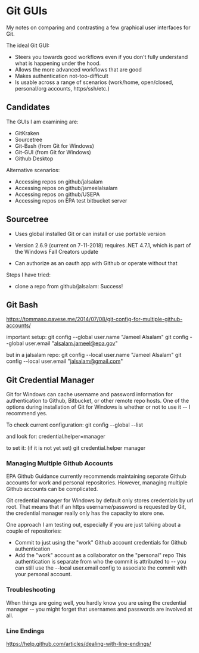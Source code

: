 
# Git GUIs
My notes on comparing and contrasting a few graphical user interfaces for Git.

The ideal Git GUI:
* Steers you towards good workflows even if you don't fully understand what is happening under the hood.
* Allows the more advanced workflows that are good
* Makes authentication not-too-difficult
* Is usable across a range of scenarios (work/home, open/closed, personal/org accounts, https/ssh/etc.)

## Candidates

The GUIs I am examining are:
* GitKraken
* Sourcetree
* Git-Bash (from Git for Windows)
* Git-GUI (from Git for Windows)
* Github Desktop

Alternative scenarios:
* Accessing repos on github/jalsalam
* Accessing repos on github/jameelalsalam
* Accessing repos on github/USEPA
* Accessing repos on EPA test bitbucket server

## Sourcetree

* Uses global installed Git or can install or use portable version
* Version 2.6.9 (current on 7-11-2018) requires .NET 4.7.1, which is part of the Windows Fall Creators update

* Can authorize as an oauth app with Github or operate without that

Steps I have tried:
- clone a repo from github/jalsalam: Success!


## Git Bash

https://tommaso.pavese.me/2014/07/08/git-config-for-multiple-github-accounts/

important setup:
git config --global user.name "Jameel Alsalam"
git config --global user.email "alsalam.jameel@epa.gov"

but in a jalsalam repo:
<within the repo>
git config --local user.name "Jameel Alsalam"
git config --local user.email "jalsalam@gmail.com"

## Git Credential Manager

Git for Windows can cache username and password information for authentication to Github, Bitbucket, or other remote repo hosts. One of the options during installation of Git for Windows is whether or not to use it -- I recommend yes.

To check current configuration:
git config --global --list

and look for:
credential.helper=manager

to set it: (if it is not yet set)
git credential.helper manager

### Managing Multiple Github Accounts

EPA Github Guidance currently recommends maintaining separate Github accounts for work and personal repositories. However, managing multiple Github accounts can be complicated.

Git credential manager for Windows by default only stores credentials by url root. That means that if an https username/password is requested by Git, the credential manager really only has the capacity to store one.

One approach I am testing out, especially if you are just talking about a couple of repositories:
- Commit to just using the "work" Github account credentials for Github authentication
- Add the "work" account as a collaborator on the "personal" repo
This authentication is separate from who the commit is attributed to -- you can still use the --local user.email config to associate the commit with your personal account.


### Troubleshooting

When things are going well, you hardly know you are using the credential manager -- you might forget that usernames and passwords are involved at all.


### Line Endings

https://help.github.com/articles/dealing-with-line-endings/


